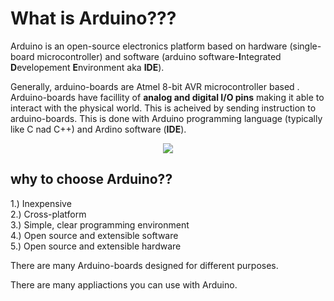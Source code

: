 
# What is Arduino???

Arduino is an open-source electronics platform based on hardware (single-board microcontroller) and software (arduino software-**I**ntegrated **D**evelopement **E**nvironment aka **IDE**).  

Generally, arduino-boards are Atmel 8-bit AVR microcontroller based . Arduino-boards have facillity of **analog and digital I/O pins** making it able to interact with the physical world. This is acheived by sending instruction to arduino-boards. This is done with Arduino programming language (typically like C nad C++) and Ardino software (**IDE**).  

<p align="center"> 
<img src="https://user-images.githubusercontent.com/35935951/37903485-bc8891c6-3115-11e8-8074-6a7041c03da9.jpg">
</p>

## why to choose Arduino??

1.) Inexpensive  
2.) Cross-platform  
3.) Simple, clear programming environment  
4.) Open source and extensible software  
5.) Open source and extensible hardware  

There are many Arduino-boards designed for different purposes.  

There are many appliactions you can use with Arduino.   
